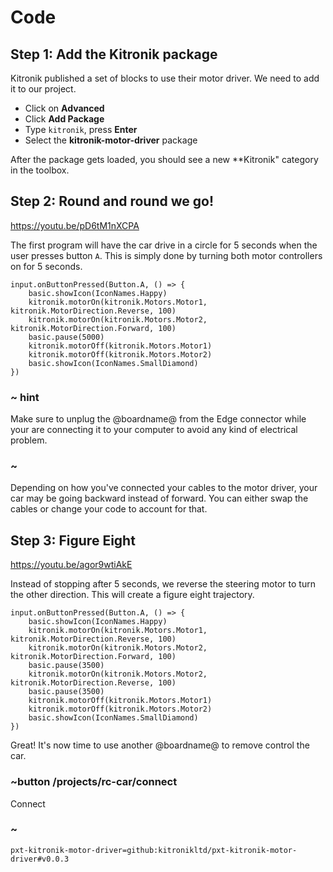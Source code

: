 # Code

## Step 1: Add the Kitronik package

Kitronik published a set of blocks to use their motor driver. We need to add it to our project.

* Click on **Advanced**
* Click **Add Package**
* Type ``kitronik``, press **Enter**
* Select the **kitronik-motor-driver** package

After the package gets loaded, you should see a new **Kitronik" category in the toolbox.

## Step 2: Round and round we go!

https://youtu.be/pD6tM1nXCPA

The first program will have the car drive in a circle for 5 seconds when the user presses button ``A``. 
This is simply done by turning both motor controllers on for 5 seconds.

```blocks
input.onButtonPressed(Button.A, () => {
    basic.showIcon(IconNames.Happy)
    kitronik.motorOn(kitronik.Motors.Motor1, kitronik.MotorDirection.Reverse, 100)
    kitronik.motorOn(kitronik.Motors.Motor2, kitronik.MotorDirection.Forward, 100)
    basic.pause(5000)
    kitronik.motorOff(kitronik.Motors.Motor1)
    kitronik.motorOff(kitronik.Motors.Motor2)
    basic.showIcon(IconNames.SmallDiamond)
})
```

### ~ hint

Make sure to unplug the @boardname@ from the Edge connector while your are connecting it to your computer to avoid any kind of electrical problem.

### ~

Depending on how you've connected your cables to the motor driver, your car may be going backward instead of forward. 
You can either swap the cables or change your code to account for that.

## Step 3: Figure Eight

https://youtu.be/agor9wtiAkE

Instead of stopping after 5 seconds, we reverse the steering motor to turn the other direction. This will create a figure eight trajectory.

```blocks
input.onButtonPressed(Button.A, () => {
    basic.showIcon(IconNames.Happy)
    kitronik.motorOn(kitronik.Motors.Motor1, kitronik.MotorDirection.Reverse, 100)
    kitronik.motorOn(kitronik.Motors.Motor2, kitronik.MotorDirection.Forward, 100)
    basic.pause(3500)
    kitronik.motorOn(kitronik.Motors.Motor2, kitronik.MotorDirection.Reverse, 100)
    basic.pause(3500)
    kitronik.motorOff(kitronik.Motors.Motor1)
    kitronik.motorOff(kitronik.Motors.Motor2)
    basic.showIcon(IconNames.SmallDiamond)
})
```

Great! It's now time to use another @boardname@ to remove control the car.

### ~button /projects/rc-car/connect

Connect

### ~

```package
pxt-kitronik-motor-driver=github:kitronikltd/pxt-kitronik-motor-driver#v0.0.3
```
